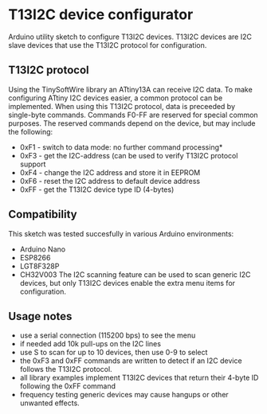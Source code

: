 # T13I2C device configurator

Arduino utility sketch to configure T13I2C devices. T13I2C devices are I2C slave devices that use the T13I2C protocol for configuration.

## T13I2C protocol
Using the TinySoftWire library an ATtiny13A can receive I2C data. To make configuring ATtiny I2C devices easier, a common protocol can be implemented. When using this T13I2C protocol, data is preceeded by single-byte commands. Commands F0-FF are reserved for special common purposes. The reserved commands depend on the device, but may include the following:
  - 0xF1  - switch to data mode: no further command processing*
  - 0xF3  - get the I2C-address (can be used to verify T13I2C protocol support
  - 0xF4  - change the I2C address and store it in EEPROM
  - 0xF6  - reset the I2C address to default device address
  - 0xFF  - get the T13I2C device type ID (4-bytes)

## Compatibility
This sketch was tested succesfully in various Arduino environments:
- Arduino Nano
- ESP8266
- LGT8F328P
- CH32V003
The I2C scanning feature can be used to scan generic I2C devices, but only T13I2C devices enable the extra menu items for configuration.

## Usage notes
- use a serial connection (115200 bps) to see the menu
- if needed add 10k pull-ups on the I2C lines
- use S to scan for up to 10 devices, then use 0-9 to select
- the 0xF3 and 0xFF commands are written to detect if an I2C device follows the T13I2C protocol.
- all library examples implement T13I2C devices that return their 4-byte ID following the 0xFF command
- frequency testing generic devices may cause hangups or other unwanted effects.
